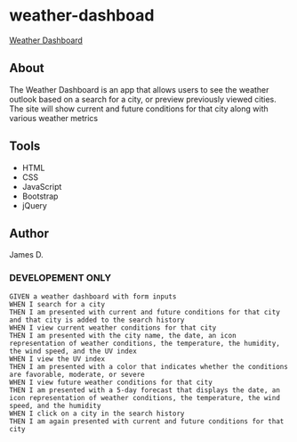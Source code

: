# weather-dashboad

[Weather Dashboard](https://jtdprogramming.github.io/weather-dashboard/)
<!-- screenshot here
![weather-dashboard-image](https://github.com/jtdprogramming/creator-space/blob/main/assets/images/Screencap.png)
-->
## About
The Weather Dashboard is an app that allows users to see the weather outlook based on  a search for a city, or preview previously viewed cities. The site will show current and future conditions for that city along with various weather metrics

## Tools
- HTML
- CSS
- JavaScript
- Bootstrap
- jQuery
## Author
James D.

### DEVELOPEMENT ONLY
```
GIVEN a weather dashboard with form inputs
WHEN I search for a city
THEN I am presented with current and future conditions for that city and that city is added to the search history
WHEN I view current weather conditions for that city
THEN I am presented with the city name, the date, an icon representation of weather conditions, the temperature, the humidity, the wind speed, and the UV index
WHEN I view the UV index
THEN I am presented with a color that indicates whether the conditions are favorable, moderate, or severe
WHEN I view future weather conditions for that city
THEN I am presented with a 5-day forecast that displays the date, an icon representation of weather conditions, the temperature, the wind speed, and the humidity
WHEN I click on a city in the search history
THEN I am again presented with current and future conditions for that city
```